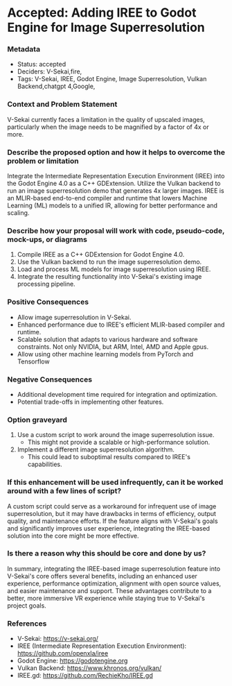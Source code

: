 # Accepted: Adding IREE to Godot Engine for Image Superresolution

### Metadata

- Status: accepted <!-- draft | proposed | rejected | accepted | deprecated | superseded by -->
- Deciders: V-Sekai,fire,
- Tags: V-Sekai, IREE, Godot Engine, Image Superresolution, Vulkan Backend,chatgpt 4,Google,

### Context and Problem Statement

V-Sekai currently faces a limitation in the quality of upscaled images, particularly when the image needs to be magnified by a factor of 4x or more.

### Describe the proposed option and how it helps to overcome the problem or limitation

Integrate the Intermediate Representation Execution Environment (IREE) into the Godot Engine 4.0 as a C++ GDExtension. Utilize the Vulkan backend to run an image superresolution demo that generates 4x larger images. IREE is an MLIR-based end-to-end compiler and runtime that lowers Machine Learning (ML) models to a unified IR, allowing for better performance and scaling.

### Describe how your proposal will work with code, pseudo-code, mock-ups, or diagrams

1. Compile IREE as a C++ GDExtension for Godot Engine 4.0.
2. Use the Vulkan backend to run the image superresolution demo.
3. Load and process ML models for image superresolution using IREE.
4. Integrate the resulting functionality into V-Sekai's existing image processing pipeline.

### Positive Consequences

- Allow image superresolution in V-Sekai.
- Enhanced performance due to IREE's efficient MLIR-based compiler and runtime.
- Scalable solution that adapts to various hardware and software constraints. Not only NVIDIA, but ARM, Intel, AMD and Apple gpus.
- Allow using other machine learning models from PyTorch and Tensorflow

### Negative Consequences

- Additional development time required for integration and optimization.
- Potential trade-offs in implementing other features.

### Option graveyard

1. Use a custom script to work around the image superresolution issue.
   - This might not provide a scalable or high-performance solution.
2. Implement a different image superresolution algorithm.
   - This could lead to suboptimal results compared to IREE's capabilities.

### If this enhancement will be used infrequently, can it be worked around with a few lines of script?

A custom script could serve as a workaround for infrequent use of image superresolution, but it may have drawbacks in terms of efficiency, output quality, and maintenance efforts. If the feature aligns with V-Sekai's goals and significantly improves user experience, integrating the IREE-based solution into the core might be more effective.

### Is there a reason why this should be core and done by us?

In summary, integrating the IREE-based image superresolution feature into V-Sekai's core offers several benefits, including an enhanced user experience, performance optimization, alignment with open source values, and easier maintenance and support. These advantages contribute to a better, more immersive VR experience while staying true to V-Sekai's project goals.

### References

- V-Sekai: <https://v-sekai.org/>
- IREE (Intermediate Representation Execution Environment): <https://github.com/openxla/iree>
- Godot Engine: <https://godotengine.org>
- Vulkan Backend: <https://www.khronos.org/vulkan/>
- IREE.gd: <https://github.com/RechieKho/IREE.gd>
